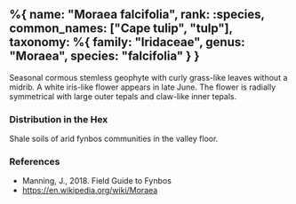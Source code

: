 %{
    name: "Moraea falcifolia",
    rank: :species,
    common_names: ["Cape tulip", "tulp"],
    taxonomy: %{
        family: "Iridaceae",
        genus: "Moraea",
        species: "falcifolia"
    }
}
---

Seasonal cormous stemless geophyte with curly grass-like leaves without a midrib. A white iris-like flower appears in late June. The flower is
radially symmetrical with large outer tepals and claw-like inner tepals.

<!-- read more -->

### Distribution in the Hex

Shale soils of arid fynbos communities in the valley floor.

### References

* Manning, J., 2018. Field Guide to Fynbos
* https://en.wikipedia.org/wiki/Moraea
